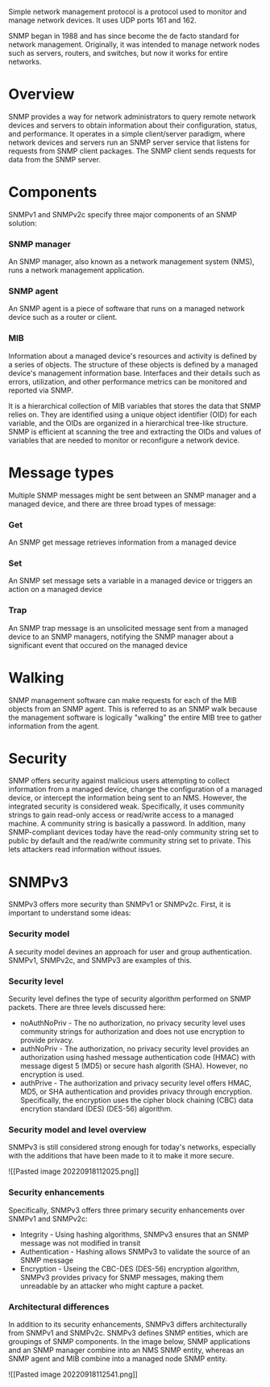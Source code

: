 Simple network management protocol is a protocol used to monitor and manage network devices. It uses UDP ports 161 and 162.

SNMP began in 1988 and has since become the de facto standard for network management. Originally, it was intended to manage network nodes such as servers, routers, and switches, but now it works for entire networks.

# Overview
SNMP provides a way for network administrators to query remote network devices and servers to obtain information about their configuration, status, and performance. It operates in a simple client/server paradigm, where network devices and servers run an SNMP server service that listens for requests from SNMP client packages. The SNMP client sends requests for data from the SNMP server.

# Components
SNMPv1 and SNMPv2c specify three major components of an SNMP solution:

### SNMP manager
An SNMP manager, also known as a network management system (NMS), runs a network management application.

### SNMP agent
An SNMP agent is a piece of software that runs on a managed network device such as a router or client.

### MIB
Information about a managed device's resources and activity is defined by a series of objects. The structure of these objects is defined by a managed device's management information base. Interfaces and their details such as errors, utilization, and other performance metrics can be monitored and reported via SNMP.

It is a hierarchical collection of MIB variables that stores the data that SNMP relies on. They are identified using a unique object identifier (OID) for each variable, and the OIDs are organized in a hierarchical tree-like structure. SNMP is efficient at scanning the tree and extracting the OIDs and values of variables that are needed to monitor or reconfigure a network device.

# Message types
Multiple SNMP messages might be sent between an SNMP manager and a managed device, and there are three broad types of message:

### Get
An SNMP get message retrieves information from a managed device

### Set
An SNMP set message sets a variable in a managed device or triggers an action on a managed device

### Trap
An SNMP trap message is an unsolicited message sent from a managed device to an SNMP managers, notifying the SNMP manager about a significant event that occured on the managed device

# Walking
SNMP management software can make requests for each of the MIB objects from an SNMP agent. This is referred to as an SNMP walk because the management software is logically "walking" the entire MIB tree to gather information from the agent.

# Security
SNMP offers security against malicious users attempting to collect information from a managed device, change the configuration of a managed device, or intercept the information being sent to an NMS. However, the integrated security is considered weak. Specifically, it uses community strings to gain read-only access or read/write access to a managed machine. A community string is basically a password. In addition, many SNMP-compliant devices today have the read-only community string set to public by default and the read/write community string set to private. This lets attackers read information without issues.

# SNMPv3
SNMPv3 offers more security than SNMPv1 or SNMPv2c. First, it is important to understand some ideas:

### Security model
A security model devines an approach for user and group authentication. SNMPv1, SNMPv2c, and SNMPv3 are examples of this.

### Security level
Security level defines the type of security algorithm performed on SNMP packets. There are three levels discussed here:

- noAuthNoPriv - The no authorization, no privacy security level uses community strings for authorization and does not use encryption to provide privacy.
- authNoPriv - The authorization, no privacy security level provides an authorization using hashed message authentication code (HMAC) with message digest 5 (MD5) or secure hash algorith (SHA). However, no encryption is used.
- authPrive - The authorization and privacy security level offers HMAC, MD5, or SHA authentication and provides privacy through encryption. Specifically, the encryption uses the cipher block chaining (CBC) data encrytion standard (DES) (DES-56) algorithm.

### Security model and level overview
SNMPv3 is still considered strong enough for today's networks, especially with the additions that have been made to it to make it more secure.

![[Pasted image 20220918112025.png]]

### Security enhancements
Specifically, SNMPv3 offers three primary security enhancements over SNMPv1 and SNMPv2c:

- Integrity - Using hashing algorithms, SNMPv3 ensures that an SNMP message was not modified in transit
- Authentication - Hashing allows SNMPv3 to validate the source of an SNMP message
- Encryption - Useing the CBC-DES (DES-56) encryption algorithm, SNMPv3 provides privacy for SNMP messages, making them unreadable by an attacker who might capture a packet.

### Architectural differences
In addition to its security enhancements, SNMPv3 differs architecturally from SNMPv1 and SNMPv2c. SNMPv3 defines SNMP entities, which are groupings of SNMP components. In the image below, SNMP applications and an SNMP manager combine into an NMS SNMP entity, whereas an SNMP agent and MIB combine into a managed node SNMP entity.

![[Pasted image 20220918112541.png]]

